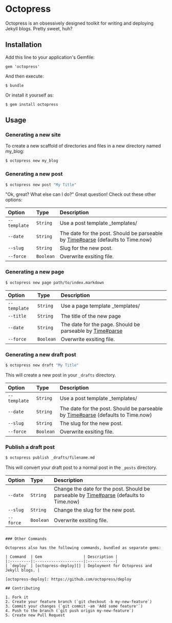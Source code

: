 # Octopress

Octopress is an obsessively designed toolkit for writing and deploying Jekyll
blogs. Pretty sweet, huh?

## Installation

Add this line to your application's Gemfile:

    gem 'octopress'

And then execute:

    $ bundle

Or install it yourself as:

    $ gem install octopress

## Usage

### Generating a new site

To create a new scaffold of directories and files in a new directory named my_blog:

```bash
$ octopress new my_blog
```

### Generating a new post

```bash
$ octopress new post "My Title"
```

"Ok, great? What else can I do?" Great question! Check out these other options:

| Option         | Type     | Description |
|:---------------|:---------|:------------|
| `--template`   | `String` | Use a post template _templates/<file> |
| `--date`       | `String` | The date for the post. Should be parseable by [Time#parse](http://ruby-doc.org/stdlib-2.1.0/libdoc/time/rdoc/Time.html#method-i-parse) (defaults to Time.now) |
| `--slug`       | `String` | Slug for the new post. |
| `--force`      | `Boolean`| Overwrite exsiting file.   |

### Generating a new page

```bash
$ octopress new page path/to/index.markdown
```

| Option         | Type     | Description |
|:---------------|:---------|:------------|
| `--template`   | `String` | Use a page template _templates/<file> |
| `--title`      | `String` | The title of the new page |
| `--date`       | `String` | The date for the page. Should be parseable by [Time#parse](http://ruby-doc.org/stdlib-2.1.0/libdoc/time/rdoc/Time.html#method-i-parse) |
| `--force`      | `Boolean`| Overwrite exsiting file.   |

### Generating a new draft post

```bash
$ octopress new draft "My Title"
```

This will create a new post in your `_drafts` directory.

| Option         | Type     | Description |
|:---------------|:---------|:------------|
| `--template`   | `String` | Use a post template _templates/<file> |
| `--date`       | `String` | The date for the post. Should be parseable by [Time#parse](http://ruby-doc.org/stdlib-2.1.0/libdoc/time/rdoc/Time.html#method-i-parse) (defaults to Time.now) |
| `--slug`       | `String` | The slug for the new post. |
| `--force`      | `Boolean`| Overwrite exsiting file.   |


### Publish a draft post

```bash
$ octopress publish _drafts/filename.md
```

This will convert your draft post to a normal post in the `_posts` directory.

| Option         | Type     | Description |
|:---------------|:---------|:------------|
| `--date`       | `String` | Change the date for the post. Should be parseable by [Time#parse](http://ruby-doc.org/stdlib-2.1.0/libdoc/time/rdoc/Time.html#method-i-parse) (defaults to Time.now) |
| `--slug`       | `String` | Change the slug for the new post. |
| `--force`      | `Boolean`| Overwrite exsiting file.   |
```

### Other Commands

Octopress also has the following commands, bundled as separate gems:

| Command  | Gem                  | Description |
|:---------|:---------------------|:------------|
| `deploy` | [octopress-deploy][] | Deployment for Octopress and Jekyll blogs. |

[octopress-deploy]: https://github.com/octopress/deploy

## Contributing

1. Fork it
2. Create your feature branch (`git checkout -b my-new-feature`)
3. Commit your changes (`git commit -am 'Add some feature'`)
4. Push to the branch (`git push origin my-new-feature`)
5. Create new Pull Request
